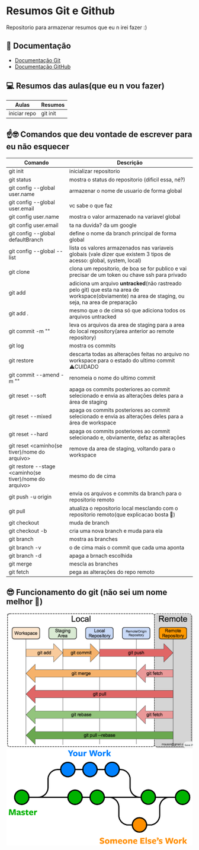 # Resumos Git e Github

Repositorio para armazenar resumos que eu n irei fazer :)

## 📘 Documentação 
- [Documentação Git](https://git-scm.com/doc)
- [Documentação GitHub](https://docs.github.com/pt)

## 💻 Resumos das aulas(que eu n vou fazer)
| Aulas | Resumos|
|-------|--------|
| iniciar repo | git init |

## ☝️🤓 Comandos que deu vontade de escrever para eu não esquecer
| Comando | Descrição |
|-------- | --------- |
| git init | inicializar repositorio |
| git status | mostra o status do repositorio (dificil essa, né?)|
| git config --global user.name <name> | armazenar o nome de usuario de forma global|
|git config --global user.email <email> | vc sabe o que faz|
| git config user.name | mostra o valor armazenado na variavel global|
| git config user.email | ta na duvida? da um google |
| git config --global defaultBranch <name>| define o nome da branch principal de forma global |
| git config --global --list | lista os valores armazenados nas variaveis globais (vale dizer que existem 3 tipos de acesso: global, system, local) |
| git clone <URL> | clona um repositorio, de boa se for publico e vai precisar de um token ou chave ssh para privado|
| git add <nome arquivo> | adiciona um arquivo **untracked**(não rastreado pelo git) que esta na area de workspace(obviamente) na area de staging, ou seja, na area de preparação |
| git add . | mesmo que o de cima só que adiciona todos os arquivos untracked |
| git commit -m "<mesagem>" | leva os arquivos da area de staging para a area do local repository(area anterior ao remote repository)|
| git log | mostra os commits |
| git restore <nome aqrquivo> | descarta todas as alterações feitas no arquivo no workspace para o estado do ultimo commit ⚠️CUIDADO|
| git commit --amend -m "<novo nome>" | renomeia o nome do ultimo commit|
| git reset --soft <hash do commit> | apaga os commits posteriores ao commit selecionado e envia as alterações deles para a área de staging |
| git reset --mixed <hash do commit> | apaga os commits posteriores ao commit selecionado e envia as alterações deles para a área de workspace |
| git reset --hard | apaga os commits posteriores ao commit selecionado e, obviamente, defaz as alterações |
| git reset <caminho(se tiver)/nome do arquivo> | remove da area de staging, voltando para o workspace |
| git restore --stage <caminho(se tiver)/nome do arquivo> | mesmo do de cima |
| git push -u origin <branch name> | envia os arquivos e commits da branch para o repositorio remoto |
| git pull | atualiza o repositorio local mesclando com o repositorio remoto(que explicacao bosta 🐯) |
| git checkout <nome da branch> | muda de branch |
| git checkout -b <nome da branch> | cria uma nova branch e muda para ela |
| git branch | mostra as branches|
| git branch -v | o de cima mais o commit que cada uma aponta |
| git branch -d <nome da branch> | apaga a brnach escolhida |
| git merge <nome da branch> | mescla as branches |
| git fetch | pega as alterações do repo remoto | 

## 😎 Funcionamento do git (não sei um nome melhor 🐯)

![Era pra ter uma imagem foda aqui 🫤](images/git.png)
![Era pra ter uma imagem foda aqui 🫤](images/branch.png)
